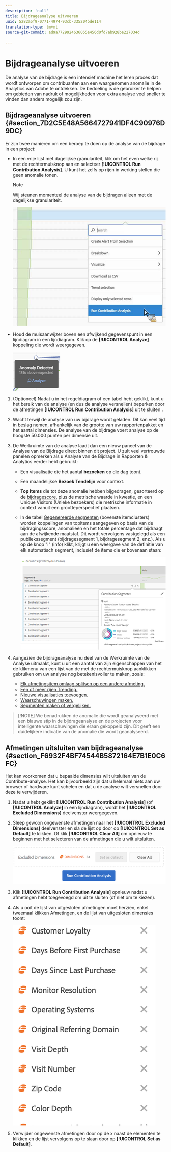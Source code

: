 ```yaml
---
description: 'null'
title: Bijdrageanalyse uitvoeren
uuid: 5282a5f9-0771-4974-93cb-335204bde114
translation-type: tm+mt
source-git-commit: ad9a7729924636055e456d0fd7ab928be227034d

---
```



# Bijdrageanalyse uitvoeren

De analyse van de bijdrage is een intensief machine het leren proces dat wordt ontworpen om contribuanten aan een waargenomen anomalie in de Analytics van Adobe te ontdekken. De bedoeling is de gebruiker te helpen om gebieden van nadruk of mogelijkheden voor extra analyse veel sneller te vinden dan anders mogelijk zou zijn.

## Bijdrageanalyse uitvoeren {#section_7D2C5E48A5664727941DF4C90976D9DC}

Er zijn twee manieren om een beroep te doen op de analyse van de bijdrage in een project:

* In een vrije lijst met dagelijkse granulariteit, klik om het even welke rij met de rechtermuisknop aan en selecteer **[!UICONTROL Run Contribution Analysis]**. U kunt het zelfs op rijen in werking stellen die geen anomalie tonen.

   >[!NOTE]
   >
   >Wij steunen momenteel de analyse van de bijdragen alleen met de dagelijkse granulariteit.

   ![](assets/run_ca.png)

* Houd de muisaanwijzer boven een afwijkend gegevenspunt in een lijndiagram in een lijndiagram. Klik op de **[!UICONTROL Analyze]** koppeling die wordt weergegeven.

   ![](assets/contribution-analysis.png)

1. (Optioneel) Nadat u in het regeldiagram of een tabel hebt geklikt, kunt u het bereik van de analyse (en dus de analyse versnellen) beperken door de afmetingen **[!UICONTROL Run Contribution Analysis]** uit te sluiten [](/help/analyze/analysis-workspace/virtual-analyst/contribution-analysis/run-contribution-analysis.md#section_F6932F4BF74544B5872164E7B1E0C6FC).

1. Wacht terwijl de analyse van uw bijdrage wordt geladen. Dit kan veel tijd in beslag nemen, afhankelijk van de grootte van uw rapportenpakket en het aantal dimensies. De analyse van de bijdrage voert analyse op de hoogste 50.000 punten per dimensie uit.
1. De Werkruimte van de analyse laadt dan een nieuw paneel van de Analyse van de Bijdrage direct binnen dit project. U zult veel vertrouwde panelen opmerken als u Analyse van de Bijdrage in Rapporten &amp; Analytics eerder hebt gebruikt:

   * Een visualisatie die het aantal **bezoeken** op die dag toont.
   * Een maandelijkse **Bezoek Tendelijn** voor context.
   * **Top Items** die tot deze anomalie hebben bijgedragen, gesorteerd op de [bijdragescore](https://docs.adobe.com/content/help/en/analytics/analyze/analysis-workspace/virtual-analyst/contribution-analysis/ca-tokens.html), plus de metrische waarde in kwestie, en een Unique Visitors (Unieke bezoekers) die metrische informatie in context vanuit een grootteperspectief plaatsen.

   * In de tabel [Gegenereerde segmenten](https://docs.adobe.com/content/help/en/analytics/components/segmentation/segmentation-workflow/seg-build.html) (bovenste itemclusters) worden koppelingen van topitems aangegeven op basis van de bijdragingsscore, anomalieën en het totale percentage dat bijdraagt aan de afwijkende maatstaf. Dit wordt vervolgens vastgelegd als een publiekssegment (bijdragesegment 1, bijdragesegment 2, enz.). Als u op de knop &quot;i&quot; (info) klikt, krijgt u een weergave van de definitie van elk automatisch segment, inclusief de items die er bovenaan staan:

      ![](assets/auto_segment.png)

1. Aangezien de bijdrageanalyse nu deel van de Werkruimte van de Analyse uitmaakt, kunt u uit een aantal van zijn eigenschappen van het de klikmenu van een lijst van de met de rechtermuisknop aanklikken gebruiken om uw analyse nog betekenisvoller te maken, zoals:

   * [Elk afmetingsitem omlaag splitsen op een andere afmeting.](/help/analyze/analysis-workspace/components/dimensions/t-breakdown-fa.md)
   * [Een of meer rijen Trending.](/help/analyze/analysis-workspace/home.md#section_34930C967C104C2B9092BA8DCF2BF81A)
   * [Nieuwe visualisaties toevoegen.](/help/analyze/analysis-workspace/visualizations/freeform-analysis-visualizations.md)
   * [Waarschuwingen maken.](/help/components/c-alerts/intellligent-alerts.md)
   * [Segmenten maken of vergelijken.](/help/analyze/analysis-workspace/c-panels/c-segment-comparison/segment-comparison.md)

>[!NOTE] We benadrukken de anomalie die wordt geanalyseerd met een blauwe stip in de bijdrageanalyse en de projecten voor intelligente waarschuwingen die eraan gekoppeld zijn. Dit geeft een duidelijkere indicatie van de anomalie die wordt geanalyseerd.

## Afmetingen uitsluiten van bijdrageanalyse {#section_F6932F4BF74544B5872164E7B1E0C6FC}

Het kan voorkomen dat u bepaalde dimensies wilt uitsluiten van de Contribute-analyse. Het kan bijvoorbeeld zijn dat u helemaal niets aan uw browser of hardware kunt schelen en dat u de analyse wilt versnellen door deze te verwijderen.

1. Nadat u hebt geklikt **[!UICONTROL Run Contribution Analysis]** (of **[!UICONTROL Analyze]** in een lijndiagram), wordt het **[!UICONTROL Excluded Dimensions]** deelvenster weergegeven.

1. Sleep gewoon ongewenste afmetingen naar het **[!UICONTROL Excluded Dimensions]** deelvenster en sla de lijst op door op **[!UICONTROL Set as Default]** te klikken. Of klik **[!UICONTROL Clear All]** om opnieuw te beginnen met het selecteren van de afmetingen die u wilt uitsluiten.

   ![](assets/exclude_dimensions.png)

1. Klik **[!UICONTROL Run Contribution Analysis]** opnieuw nadat u afmetingen hebt toegevoegd om uit te sluiten (of niet om te kiezen).
1. Als u ooit de lijst van uitgesloten afmetingen moet herzien, enkel tweemaal klikken Afmetingen, en de lijst van uitgesloten dimensies toont:

   ![](assets/excluded-dimensions.png)

1. Verwijder ongewenste afmetingen door op de x naast de elementen te klikken en de lijst vervolgens op te slaan door op **[!UICONTROL Set as Default]**.

